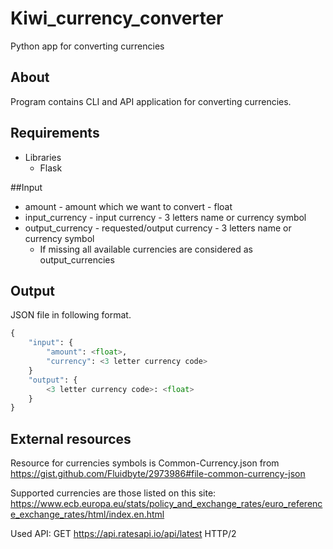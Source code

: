 # Kiwi_currency_converter
 Python app for converting currencies
## About
Program contains CLI and API application for converting currencies.

## Requirements
- Libraries
    - Flask
    
##Input
- amount - amount which we want to convert - float
- input_currency - input currency - 3 letters name or currency symbol
- output_currency - requested/output currency - 3 letters name or currency symbol
    - If missing all available currencies are considered as output_currencies
## Output
JSON file in following format.
```Python
{
    "input": { 
        "amount": <float>,
        "currency": <3 letter currency code>
    }
    "output": {
        <3 letter currency code>: <float>
    }
}
```

## External resources
Resource for currencies symbols is Common-Currency.json from https://gist.github.com/Fluidbyte/2973986#file-common-currency-json

Supported currencies are those listed on this site: https://www.ecb.europa.eu/stats/policy_and_exchange_rates/euro_reference_exchange_rates/html/index.en.html

Used API: GET https://api.ratesapi.io/api/latest HTTP/2